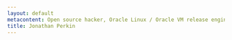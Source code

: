 ```yaml
---
layout: default
metacontent: Open source hacker, Oracle Linux / Oracle VM release engineer, musician.  Husband, father, child of God.  This is my website.
title: Jonathan Perkin
---
```

